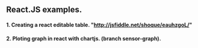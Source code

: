 ## React.JS examples.
#### 1. Creating a react editable table. "http://jsfiddle.net/shoque/eauhzgoL/" 
#### 2. Ploting graph in react with chartjs. (branch sensor-graph). 

